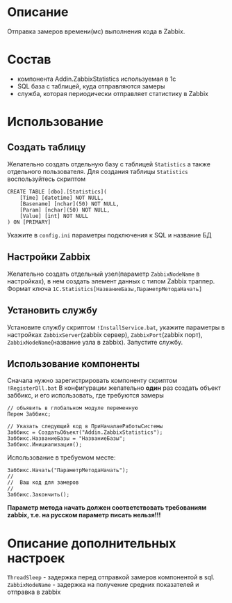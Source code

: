 # Описание
Отправка замеров времени(мс) выполнения кода в Zabbix.

# Состав
* компонента Addin.ZabbixStatistics используемая в 1с
* SQL база с таблицей, куда отправляются замеры
* служба, которая периодически отправляет статистику в Zabbix

# Использование
## Создать таблицу
Желательно создать отдельную базу с таблицей ```Statistics``` а также отдельного пользователя.
Для создания таблицы ```Statistics``` воспользуйтесь скриптом
```
CREATE TABLE [dbo].[Statistics](
	[Time] [datetime] NOT NULL,
	[Basename] [nchar](50) NOT NULL,
	[Param] [nchar](50) NOT NULL,
	[Value] [int] NOT NULL
) ON [PRIMARY]
```
Укажите в ```config.ini``` параметры подключения к SQL и название БД

## Настройки Zabbix
Желательно создать отдельный узел(параметр ```ZabbixNodeName```  в настройках), в нем создать элемент данных с типом Zabbix траппер.
Формат ключа ```1C.Statistics[НазваниеБазы,ПараметрМетодаНачать]```

## Установить службу
Установите службу скриптом ```!InstallService.bat```, укажите параметры в настройках ```ZabbixServer```(zabbix сервер), ```ZabbixPort```(zabbix порт), ```ZabbixNodeName```(название узла в zabbix). Запустите службу.
## Использование компоненты
Сначала нужно зарегистрировать компоненту скриптом ```!RegisterDll.bat``` 
В конфигурации желательно **один** раз создать объект заббикс, и его использовать, где требуются замеры
```
// объявить в глобальном модуле переменную
Перем Заббикс;

// Указать следующий код в ПриНачалаеРаботыСистемы
Заббикс = СоздатьОбъект("Addin.ZabbixStatistics");
Заббикс.НазваниеБазы = "НазваниеБазы";
Заббикс.Инициализация();
```
Использование в требуемом месте:
```
Заббикс.Начать("ПараметрМетодаНачать");
//
//  Ваш код для замеров
//
Заббикс.Закончить();
```
**Параметр метода начать должен соответствовать требованиям zabbix, т.е. на русском параметр писать нельзя!!!**

# Описание дополнительных настроек
```ThreadSleep``` - задержка перед отправкой замеров компонентой в sql.
```ZabbixNodeName``` - задержка на получение средних показателей и отправка в zabbix
